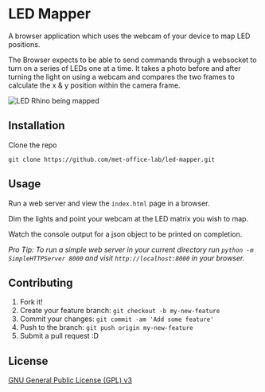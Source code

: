 # LED Mapper

A browser application which uses the webcam of your device to map LED positions.

The Browser expects to be able to send commands through a websocket to turn on a series of LEDs one at a time. It takes a photo before and after turning the light on using a webcam and compares the two frames to calculate the x & y position within the camera frame.

![LED Rhino being mapped](https://s3-eu-west-1.amazonaws.com/informatics-webimages/projects/rhino/rhino-mapping-smaller.gif)

## Installation

Clone the repo

```
git clone https://github.com/met-office-lab/led-mapper.git
```

## Usage

Run a web server and view the `index.html` page in a browser.

Dim the lights and point your webcam at the LED matrix you wish to map.

Watch the console output for a json object to be printed on completion.

_Pro Tip: To run a simple web server in your current directory run `python -m SimpleHTTPServer 8000` and visit `http://localhost:8000` in your browser._

## Contributing

1. Fork it!
2. Create your feature branch: `git checkout -b my-new-feature`
3. Commit your changes: `git commit -am 'Add some feature'`
4. Push to the branch: `git push origin my-new-feature`
5. Submit a pull request :D

## License

[GNU General Public License (GPL) v3](https://www.gnu.org/licenses/gpl-3.0.en.html)
